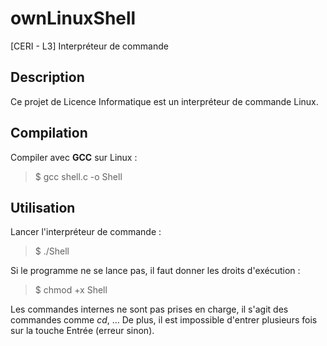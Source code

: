 # ownLinuxShell
[CERI - L3] Interpréteur de commande


## Description
Ce projet de Licence Informatique est un interpréteur de commande Linux. 

## Compilation
Compiler avec **GCC** sur Linux :
> $ gcc shell.c -o Shell

## Utilisation
Lancer l'interpréteur de commande :
> $ ./Shell

Si le programme ne se lance pas, il faut donner les droits d'exécution :
> $ chmod +x Shell

Les commandes internes ne sont pas prises en charge, il s'agit des commandes comme *cd*, ...
De plus, il est impossible d'entrer plusieurs fois sur la touche Entrée (erreur sinon). 


